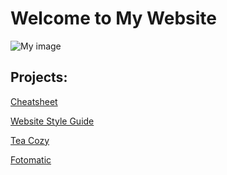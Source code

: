 <h1>Welcome to My Website</h1>

![My image](https://st2.depositphotos.com/44176906/47900/i/450/depositphotos_479003304-stock-photo-dog-glasses-red-shirt-sits.jpg)

<h2>Projects:</h2>

[Cheatsheet](./cheatsheet/index.html)

[Website Style Guide](./style-guide/index.html)

[Tea Cozy](./tea_cozy/index.html)

[Fotomatic](./fotomatic/index.html)



